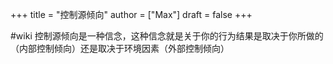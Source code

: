+++
title = "控制源倾向"
author = ["Max"]
draft = false
+++

\#wiki
控制源倾向是一种信念，这种信念就是关于你的行为结果是取决于你所做的（内部控制倾向）还是取决于环境因素（外部控制倾向）
